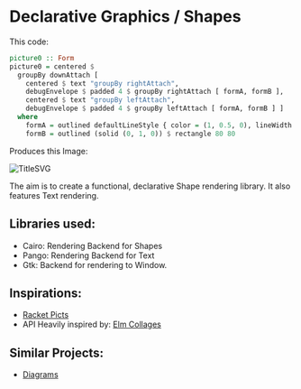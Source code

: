 # Declarative Graphics / Shapes

This code:

```haskell
picture0 :: Form
picture0 = centered $
  groupBy downAttach [
    centered $ text "groupBy rightAttach",
    debugEnvelope $ padded 4 $ groupBy rightAttach [ formA, formB ],
    centered $ text "groupBy leftAttach",
    debugEnvelope $ padded 4 $ groupBy leftAttach [ formA, formB ] ]
  where
    formA = outlined defaultLineStyle { color = (1, 0.5, 0), lineWidth = 2 } $ circle 40
    formB = outlined (solid (0, 1, 0)) $ rectangle 80 80
```

Produces this Image:

![TitleSVG](https://rawgithub.com/matheus23/DeclarativeGraphics/master/titleImage.svg)

The aim is to create a functional, declarative Shape rendering library. It also features Text rendering.

## Libraries used:

* Cairo: Rendering Backend for Shapes
* Pango: Rendering Backend for Text
* Gtk: Backend for rendering to Window.

## Inspirations:

* [Racket Picts](http://docs.racket-lang.org/quick/)
* API Heavily inspired by: [Elm Collages](http://library.elm-lang.org/catalog/evancz-Elm/0.12/Graphics-Collage)

## Similar Projects:

* [Diagrams](http://projects.haskell.org/diagrams/)